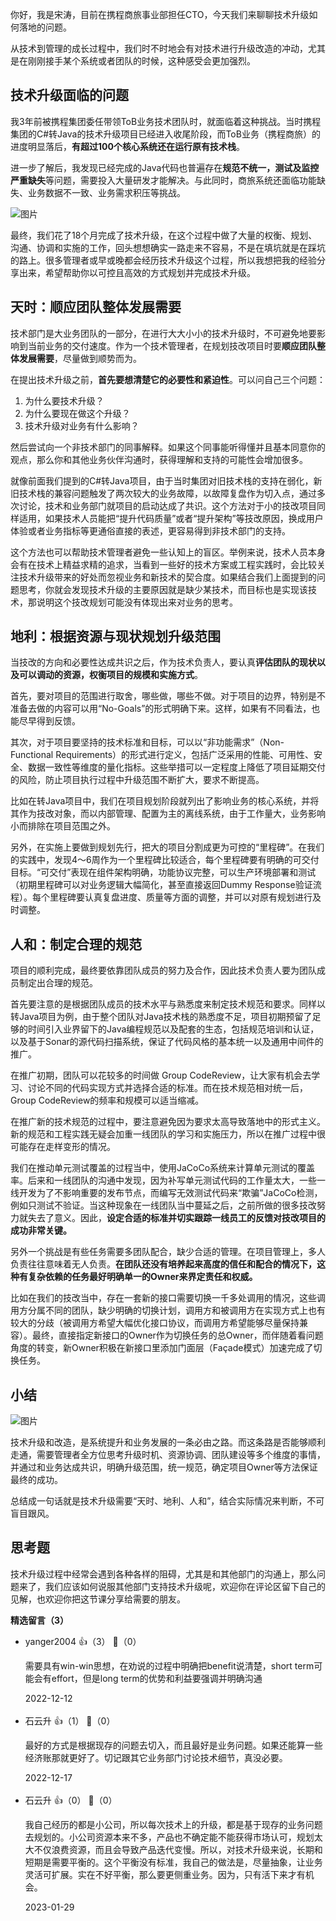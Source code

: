 你好，我是宋涛，目前在携程商旅事业部担任CTO，今天我们来聊聊技术升级如何落地的问题。

从技术到管理的成长过程中，我们时不时地会有对技术进行升级改造的冲动，尤其是在刚刚接手某个系统或者团队的时候，这种感受会更加强烈。

## 技术升级面临的问题

我3年前被携程集团委任带领ToB业务技术团队时，就面临着这种挑战。当时携程集团的C#转Java的技术升级项目已经进入收尾阶段，而ToB业务（携程商旅）的进度明显落后，**有超过100个核心系统还在运行原有技术栈**。

进一步了解后，我发现已经完成的Java代码也普遍存在**规范不统一，测试及监控严重缺失**等问题，需要投入大量研发才能解决。与此同时，商旅系统还面临功能缺失、业务数据不一致、业务需求积压等挑战。

![图片](https://static001.geekbang.org/resource/image/d4/14/d4ff8be4ca074ea78a864a1cb62c8114.png?wh=1890x1190)

最终，我们花了18个月完成了技术升级，在这个过程中做了大量的权衡、规划、沟通、协调和实施的工作，回头想想确实一路走来不容易，不是在填坑就是在踩坑的路上。很多管理者或早或晚都会经历技术升级这个过程，所以我想把我的经验分享出来，希望帮助你以可控且高效的方式规划并完成技术升级。

## **天时：顺应团队整体发展需要**

技术部门是大业务团队的一部分，在进行大大小小的技术升级时，不可避免地要影响到当前业务的交付速度。作为一个技术管理者，在规划技改项目时要**顺应团队整体发展需要**，尽量做到顺势而为。

在提出技术升级之前，**首先要想清楚它的必要性和紧迫性**。可以问自己三个问题：

1. 为什么要技术升级？
2. 为什么要现在做这个升级？
3. 技术升级对业务有什么影响？

然后尝试向一个非技术部门的同事解释。如果这个同事能听得懂并且基本同意你的观点，那么你和其他业务伙伴沟通时，获得理解和支持的可能性会增加很多。

就像前面我们提到的C#转Java项目，由于当时集团对旧技术栈的支持在弱化，新旧技术栈的兼容问题触发了两次较大的业务故障，以故障复盘作为切入点，通过多次讨论，技术和业务部门就项目的启动达成了共识。这个方法对于小的技改项目同样适用，如果技术人员能把“提升代码质量”或者“提升架构”等技改原因，换成用户体验或者业务指标等更通俗直接的表述，更容易得到非技术部门的支持。

这个方法也可以帮助技术管理者避免一些认知上的盲区。举例来说，技术人员本身会有在技术上精益求精的追求，当看到一些好的技术方案或工程实践时，会比较关注技术升级带来的好处而忽视业务和新技术的契合度。如果结合我们上面提到的问题思考，你就会发现技术升级的主要原因就是缺少某技术，而目标也是实现该技术，那说明这个技改规划可能没有体现出来对业务的思考。

## **地利：根据资源与现状规划升级范围**

当技改的方向和必要性达成共识之后，作为技术负责人，要认真**评估团队的现状以及可以调动的资源，权衡项目的规模和实施方式**。

首先，要对项目的范围进行取舍，哪些做，哪些不做。对于项目的边界，特别是不准备去做的内容可以用“No-Goals”的形式明确下来。这样，如果有不同看法，也能尽早得到反馈。

其次，对于项目要坚持的技术标准和目标，可以以“非功能需求”（Non-Functional Requirements）的形式进行定义，包括广泛采用的性能、可用性、安全、数据一致性等维度的量化指标。这些举措可以一定程度上降低了项目延期交付的风险，防止项目执行过程中升级范围不断扩大，要求不断提高。

比如在转Java项目中，我们在项目规划阶段就列出了影响业务的核心系统，并将其作为技改对象，而以内部管理、配置为主的离线系统，由于工作量大，业务影响小而排除在项目范围之外。

另外，在实施上要做到规划先行，把大的项目分割成更为可控的“里程碑”。在我们的实践中，发现4～6周作为一个里程碑比较适合，每个里程碑要有明确的可交付目标。“可交付”表现在组件架构明确，功能协议完整，可以生产环境部署和测试（初期里程碑可以对业务逻辑大幅简化，甚至直接返回Dummy Response验证流程）。每个里程碑要认真复盘进度、质量等方面的调整，并可以对原有规划进行及时调整。

## **人和：制定合理的规范**

项目的顺利完成，最终要依靠团队成员的努力及合作，因此技术负责人要为团队成员制定出合理的规范。

首先要注意的是根据团队成员的技术水平与熟悉度来制定技术规范和要求。同样以转Java项目为例，由于整个团队对Java技术栈的熟悉度不足，项目初期预留了足够的时间引入业界留下的Java编程规范以及配套的生态，包括规范培训和认证，以及基于Sonar的源代码扫描系统，保证了代码风格的基本统一以及通用中间件的推广。

在推广初期，团队可以花较多的时间做 Group CodeReview，让大家有机会去学习、讨论不同的代码实现方式并选择合适的标准。而在技术规范相对统一后，Group CodeReview的频率和规模可以适当缩减。

在推广新的技术规范的过程中，要注意避免因为要求太高导致落地中的形式主义。新的规范和工程实践无疑会加重一线团队的学习和实施压力，所以在推广过程中很可能存在走样变形的情况。

我们在推动单元测试覆盖的过程当中，使用JaCoCo系统来计算单元测试的覆盖率。后来和一线团队的沟通中发现，因为补写单元测试代码的工作量太大，一些一线开发为了不影响重要的发布节点，而编写无效测试代码来“欺骗”JaCoCo检测，例如只测试不验证。当这种现象在一线团队当中蔓延之后，之前所做的很多技改努力就失去了意义。因此，**设定合适的标准并切实跟踪一线员工的反馈对技改项目的成功非常关键。**

另外一个挑战是有些任务需要多团队配合，缺少合适的管理。在项目管理上，多人负责往往意味着无人负责。**在团队还没有培养起来高度的信任和配合的情况下，这种有复杂依赖的任务最好明确单一的Owner来界定责任和权威。**

比如在我们的技改当中，存在一套新的接口需要切换一千多处调用的情况，这些调用方分属不同的团队，缺少明确的切换计划，调用方和被调用方在实现方式上也有较大的分歧（被调用方希望大幅优化接口协议，而调用方希望能够尽量保持兼容）。最终，直接指定新接口的Owner作为切换任务的总Owner，而伴随着看问题角度的转变，新Owner积极在新接口里添加门面层（Façade模式）加速完成了切换任务。

## 小结

![图片](https://static001.geekbang.org/resource/image/f5/cf/f5e57ab2bc4d1a4e72d7944ed219decf.jpg?wh=1920x1026)

技术升级和改造，是系统提升和业务发展的一条必由之路。而这条路是否能够顺利走通，需要管理者全方位思考升级时机、资源协调、团队建设等多个维度的事情，并通过和业务达成共识，明确升级范围，统一规范，确定项目Owner等方法保证最终的成功。

总结成一句话就是技术升级需要“天时、地利、人和”，结合实际情况来判断，不可盲目跟风。

## 思考题

技术升级过程中经常会遇到各种各样的阻碍，尤其是和其他部门的沟通上，那么问题来了，我们应该如何说服其他部门支持技术升级呢，欢迎你在评论区留下自己的见解，也欢迎你把这节课分享给需要的朋友。
<div><strong>精选留言（3）</strong></div><ul>
<li><span>yanger2004</span> 👍（3） 💬（0）<p>需要具有win-win思想，在劝说的过程中明确把benefit说清楚，short term可能会有effort，但是long term的优势和利益要强调并明确沟通</p>2022-12-12</li><br/><li><span>石云升</span> 👍（1） 💬（0）<p>最好的方式是根据现存的问题去切入，而且最好是业务问题。如果还能算一些经济账那就更好了。切记跟其它业务部门讨论技术细节，真没必要。</p>2022-12-17</li><br/><li><span>石云升</span> 👍（0） 💬（0）<p>我自己经历的都是小公司，所以每次技术上的升级，都是基于现存的业务问题去规划的。小公司资源本来不多，产品也不确定能不能获得市场认可，规划太大不仅浪费资源，而且会导致产品迭代变慢。所以，对技术升级来说，长期和短期是需要平衡的。这个平衡没有标准，我自己的做法是，尽量抽象，让业务灵活可扩展。实在不好平衡，那么要更侧重业务。因为，只有活下来才有机会。</p>2023-01-29</li><br/>
</ul>